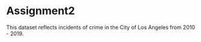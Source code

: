 # Assignment2
This dataset reflects incidents of crime in the City of Los Angeles from 2010 - 2019.
